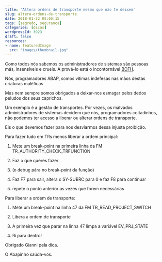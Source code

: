 ```yaml
---
title: 'Altera ordens de transporte mesmo que não te deixem'
slug: altera-ordens-de-transporte
date: 2018-01-22 09:00:15
tags: [segredo, seguranca]
categories: [dicas]
wordpressId: 3923
draft: false
resources:
- name: featuredImage
  src: "images/thumbnail.jpg"
---
```

Como todos nós sabemos os administradores de sistemas são pessoas más, insensíveis e crueis. A prová-lo está o incontornável [BOFH][1].

Nós, programadores ABAP, somos vítimas indefesas nas mãos destas criaturas maléficas.

Mas nem sempre somos obrigados a deixar-nos esmagar pelos dedos peludos dos seus caprichos.

<!--more-->

Um exemplo é a gestão de transportes. Por vezes, os malvados administradores de sistemas decidem que nós, programadores coitadinhos, não podemos ter acesso a liberar ou alterar ordens de transporte.

Eis o que devemos fazer para nos desviarmos dessa injusta proibição.

Para fazer tudo em TRs menos liberar a ordem principal:

  1. Mete um break-point na primeira linha da FM TR_AUTHORITY_CHECK_TRFUNCTION

  2. Faz o que queres fazer

  3. (o debug pára no break-point da função)

  4. Faz F7 para sair, altera o SY-SUBRC para 0 e faz F8 para continuar

  5. repete o ponto anterior as vezes que forem necessárias

Para liberar a ordem de transporte:

  1. Mete um break-point na linha 47 da FM TR_READ_PROJECT_SWITCH

  2. Libera a ordem de transporte

  3. A primeira vez que parar na linha 47 limpa a variável EV_PRJ_STATE

  4. Ri para dentro!

Obrigado Gianni pela dica.

O Abapinho saúda-vos.

   [1]: http://users.bestweb.net/~bofh/
